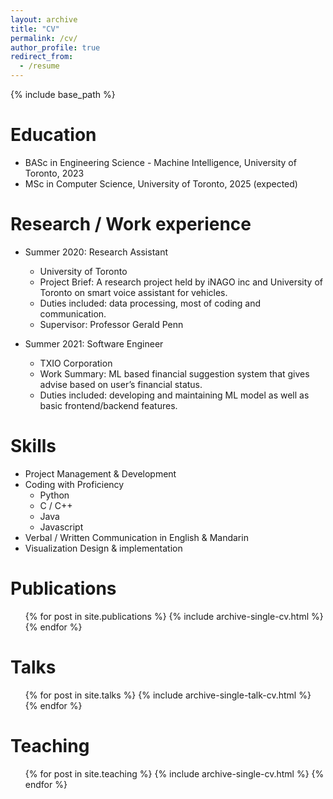```yaml
---
layout: archive
title: "CV"
permalink: /cv/
author_profile: true
redirect_from:
  - /resume
---
```


{% include base_path %}

Education
======
* BASc in Engineering Science - Machine Intelligence, University of Toronto, 2023
* MSc in Computer Science, University of Toronto, 2025 (expected)

Research / Work experience
======
* Summer 2020: Research Assistant
  * University of Toronto
  * Project Brief: A research project held by iNAGO inc and University of Toronto on smart voice assistant for vehicles.
  * Duties included: data processing, most of coding and communication.
  * Supervisor: Professor Gerald Penn

* Summer 2021: Software Engineer
  * TXIO Corporation
  * Work Summary: ML based financial suggestion system that gives advise based on user’s financial status.
  * Duties included: developing and maintaining ML model as well as basic frontend/backend features.
  
Skills
======
* Project Management & Development
* Coding with Proficiency
  * Python
  * C / C++
  * Java
  * Javascript
* Verbal / Written Communication in English & Mandarin
* Visualization Design & implementation

Publications
======
  <ul>{% for post in site.publications %}
    {% include archive-single-cv.html %}
  {% endfor %}</ul>
  
Talks
======
  <ul>{% for post in site.talks %}
    {% include archive-single-talk-cv.html %}
  {% endfor %}</ul>
  
Teaching
======
  <ul>{% for post in site.teaching %}
    {% include archive-single-cv.html %}
  {% endfor %}</ul>
  
